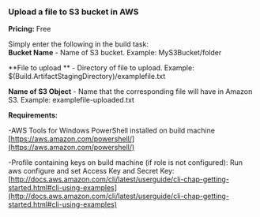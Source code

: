 ### Upload a file to S3 bucket in AWS
**Pricing:** Free

Simply enter the following in the build task:  
**Bucket Name** - Name of S3 bucket. 
Example: MyS3Bucket/folder  

**File to upload ** - Directory of file to upload. 
Example: $(Build.ArtifactStagingDirectory)/examplefile.txt  

**Name of S3 Object** - Name that the corresponding file will have in Amazon S3. 
Example: examplefile-uploaded.txt

**Requirements:**

-AWS Tools for Windows PowerShell installed on build
machine 
[https://aws.amazon.com/powershell/](https://aws.amazon.com/powershell/)

-Profile containing keys on build machine (if role is not configured): Run aws configure and set Access Key and Secret Key:
[http://docs.aws.amazon.com/cli/latest/userguide/cli-chap-getting-started.html#cli-using-examples](http://docs.aws.amazon.com/cli/latest/userguide/cli-chap-getting-started.html#cli-using-examples)